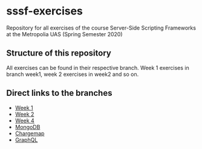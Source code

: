 # sssf-exercises
Repository for all exercises of the course Server-Side Scripting Frameworks at the Metropolia UAS (Spring Semester 2020)

## Structure of this repository
All exercises can be found in their respective branch. Week 1 exercises in branch week1, week 2 exercises in week2 and so on.

## Direct links to the branches
- [Week 1](https://github.com/speciial/sssf-exercises/tree/week1)
- [Week 2](https://github.com/speciial/sssf-exercises/tree/week2)
- [Week 4](https://github.com/speciial/sssf-exercises/tree/week4)
- [MongoDB](https://github.com/speciial/sssf-exercises/tree/mongodb)
- [Chargemap](https://github.com/speciial/sssf-exercises/tree/chargemap)
- [GraphQL](https://github.com/speciial/sssf-exercises/tree/graphql)

